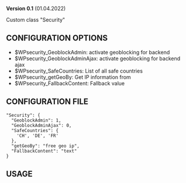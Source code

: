 **Version 0.1** (01.04.2022)

Custom class "Security"

## CONFIGURATION OPTIONS
* $WPsecurity_GeoblockAdmin: activate geoblocking for backend
* $WPsecurity_GeoblockAdminAjax: activate geoblocking for backend ajax
* $WPsecurity_SafeCountries: List of all safe countries
* $WPsecurity_getGeoBy: Get IP information from
* $WPsecurity_FallbackContent: Fallback value

## CONFIGURATION FILE
```
"Security": {
  "GeoblockAdmin": 1,
  "GeoblockAdminAjax": 0,
  "SafeCountries": {
    'CH', 'DE', 'FR'
  },
  "getGeoBy": "free geo ip",
  "FallbackContent": "text"
}
```


## USAGE
